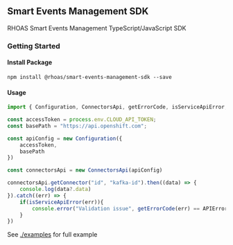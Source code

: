 ## Smart Events Management SDK

RHOAS Smart Events Management TypeScript/JavaScript SDK

### Getting Started

#### Install Package

```
npm install @rhoas/smart-events-management-sdk --save
```

#### Usage

```ts
import { Configuration, ConnectorsApi, getErrorCode, isServiceApiError, APIErrorCodes } from "@rhoas/smart-events-management-sdk";

const accessToken = process.env.CLOUD_API_TOKEN;
const basePath = "https://api.openshift.com";

const apiConfig = new Configuration({
    accessToken,
    basePath
})

const connectorsApi = new ConnectorsApi(apiConfig)

connectorsApi.getConnector("id", "kafka-id").then((data) => {
    console.log(data?.data)
}).catch((err) => {
    if(isServiceApiError(err)){
        console.error("Validation issue", getErrorCode(err) == APIErrorCodes.ERROR_8)
    }
})
```


See [./examples](https://github.com/redhat-developer/app-services-sdk-js/tree/main/examples) for full example
